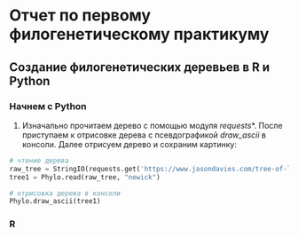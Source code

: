 # Отчет по первому филогенетическому практикуму
## Создание филогенетических деревьев в R и Python

### Начнем с Python
1. Изначально прочитаем дерево с помощью модуля *requests**. После приступаем к отрисовке дерева с псевдографикой *draw_ascii* в консоли. Далее отрисуем дерево и сохраним картинку:
```python
# чтение дерева
raw_tree = StringIO(requests.get('https://www.jasondavies.com/tree-of-life/life.txt').text)
tree1 = Phylo.read(raw_tree, "newick")

# отрисовка дерева в консоли
Phylo.draw_ascii(tree1)
```

### R
